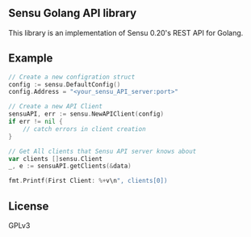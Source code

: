 ## Sensu Golang API library ##

This library is an implementation of Sensu 0.20's REST API for Golang.

## Example ##

```go
// Create a new configration struct
config := sensu.DefaultConfig()
config.Address = "<your_sensu_API_server:port>"

// Create a new API Client
sensuAPI, err := sensu.NewAPIClient(config)
if err != nil {
	// catch errors in client creation
}

// Get All clients that Sensu API server knows about
var clients []sensu.Client
_, e := sensuAPI.getClients(&data)

fmt.Printf(First Client: %+v\n", clients[0])
```

## License ##

GPLv3
